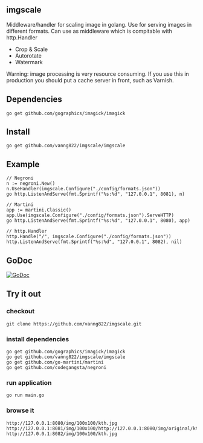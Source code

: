## imgscale

Middleware/handler for scaling image in golang. Use for serving images in different formats. Can use as middleware which is compitable with http.Handler

* Crop & Scale
* Autorotate
* Watermark


Warning: image processing is very resource consuming. If you use this in production you should put a cache server in front, such as Varnish.

## Dependencies

	go get github.com/gographics/imagick/imagick

## Install 

	go get github.com/vanng822/imgscale/imgscale


## Example

	// Negroni
	n := negroni.New()
	n.UseHandler(imgscale.Configure("./config/formats.json"))
	go http.ListenAndServe(fmt.Sprintf("%s:%d", "127.0.0.1", 8081), n)

	// Martini
	app := martini.Classic()
	app.Use(imgscale.Configure("./config/formats.json").ServeHTTP)
	go http.ListenAndServe(fmt.Sprintf("%s:%d", "127.0.0.1", 8080), app)

	// http.Handler
	http.Handle("/", imgscale.Configure("./config/formats.json"))
	http.ListenAndServe(fmt.Sprintf("%s:%d", "127.0.0.1", 8082), nil)

## GoDoc

[![GoDoc](https://godoc.org/github.com/vanng822/imgscale/imgscale?status.svg)](https://godoc.org/github.com/vanng822/imgscale/imgscale)


## Try it out

### checkout
	
	git clone https://github.com/vanng822/imgscale.git
	

### install dependencies

	go get github.com/gographics/imagick/imagick
	go get github.com/vanng822/imgscale/imgscale
	go get github.com/go-martini/martini
	go get github.com/codegangsta/negroni
	
	
### run application

	go run main.go

### browse it
	
	http://127.0.0.1:8080/img/100x100/kth.jpg
	http://127.0.0.1:8081/img/100x100/http://127.0.0.1:8080/img/original/kth.jpg
	http://127.0.0.1:8082/img/100x100/kth.jpg
	